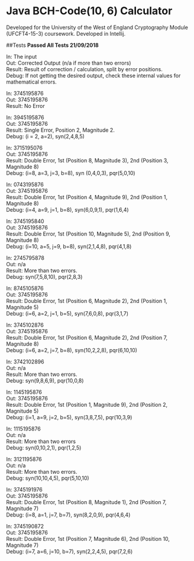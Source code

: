 # Java BCH-Code(10, 6) Calculator
Developed for the University of the West of England Cryptography Module (UFCFT4-15-3) coursework.
Developed in Intellij.

##Tests
**Passed All Tests 21/09/2018**

In: The input  
Out: Corrected Output (n/a if more than two errors)  
Result: Result of correction / calculation, split by error positions.  
Debug: If not getting the desired output, check these internal values for mathematical errors.
  
In: 3745195876  
Out: 3745195876  
Result: No Error

In: 3945195876  
Out: 3745195876  
Result: Single Error, Position 2, Magnitude 2.  
Debug: (i = 2, a=2), syn(2,4,8,5) 

In: 3715195076  
Out: 3745195876  
Result: Double Error, 1st (Position 8, Magnitude 3), 2nd (Position 3, Magnitude 8)  
Debug: (i=8, a=3, j=3, b=8), syn (0,4,0,3), pqr(5,0,10)

In: 0743195876  
Out: 3745195876  
Result: Double Error, 1st (Position 4, Magnitude 9), 2nd (Position 1, Magnitude 8)  
Debug: (i=4, a=9, j=1, b=8), syn(6,0,9,1), pqr(1,6,4)

In: 3745195840  
Out: 3745195876  
Result: Double Error, 1st (Position 10, Magnitude 5), 2nd (Position 9, Magnitude 8)  
Debug: (i=10, a=5, j=9, b=8), syn(2,1,4,8), pqr(4,1,8)

In: 2745795878  
Out: n/a  
Result: More than two errors.  
Debug: syn(7,5,8,10), pqr(2,8,3)

In: 8745105876  
Out: 3745195876  
Result: Double Error, 1st (Position 6, Magnitude 2), 2nd (Position 1, Magnitude 5)  
Debug: (i=6, a=2, j=1, b=5), syn(7,6,0,8), pqr(3,1,7)

In: 3745102876  
Out: 3745195876  
Result: Double Error, 1st (Position 6, Magnitude 2), 2nd (Position 7, Magnitude 8)  
Debug: (i=6, a=2, j=7, b=8), syn(10,2,2,8), pqr(6,10,10)

In: 3742102896  
Out: n/a  
Result: More than two errors.  
Debug: syn(9,8,6,9), pqr(10,0,8)

In: 1145195876  
Out: 3745195876  
Result: Double Error, 1st (Position 1, Magnitude 9), 2nd (Position 2, Magnitude 5)  
Debug: (i=1, a=9, j=2, b=5), syn(3,8,7,5), pqr(10,3,9)

In: 1115195876  
Out: n/a  
Result: More than two errors  
Debug: syn(0,10,2,1), pqr(1,2,5)

In: 3121195876  
Out: n/a  
Result: More than two errors.  
Debug: syn(10,10,4,5), pqr(5,10,10)

In: 3745191976  
Out: 3745195876  
Result: Double Error, 1st (Position 8, Magnitude 1), 2nd (Position 7, Magnitude 7)  
Debug: (i=8, a=1, j=7, b=7), syn(8,2,0,9), pqr(4,6,4)

In: 3745190872  
Out: 3745195876  
Result: Double Error, 1st (Position 7, Magnitude 6), 2nd (Position 10, Magnitude 7)  
Debug: (i=7, a=6, j=10, b=7), syn(2,2,4,5), pqr(7,2,6)
